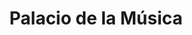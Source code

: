 ---
title: "Palacio de la Música"
url: /montevideo/palacio-de-la-musica/
shop: instrumento musical
---